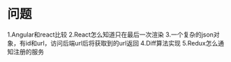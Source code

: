 # 问题
1.Angular和react比较
2.React怎么知道只在最后一次渲染
3.一个复杂的json对象，有id和url，访问后端url后将获取到的url返回
4.Diff算法实现
5.Redux怎么通知注册的服务